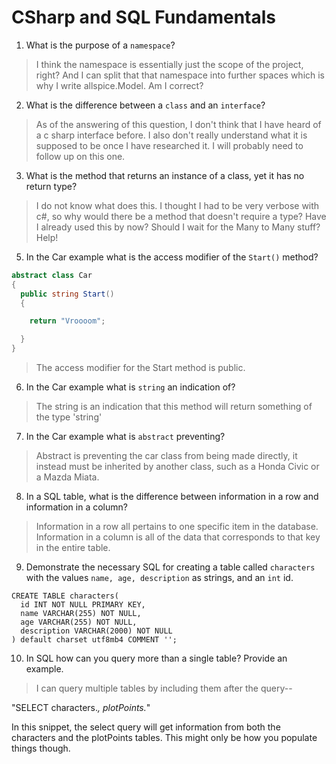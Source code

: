 # CSharp and SQL Fundamentals
01. What is the purpose of a `namespace`?

  > I think the namespace is essentially just the scope of the project, right? And I can split that that namespace into further spaces which is why I write allspice.Model. Am I correct?

02. What is the difference between a `class` and an `interface`?

  > As of the answering of this question, I don't think that  I have heard of a c sharp interface before. I also don't really understand what it is supposed to be once I have researched it. I will probably need to follow up on this one.

03. What is the method that returns an instance of a class, yet it has no return type?

  > I do not know what does this. I thought I had to be very verbose with c#, so why would there be a method that doesn't require a type? Have I already used this by now? Should I wait for the Many to Many stuff? Help!

05. In the Car example what is the access modifier of the `Start()` method?

  ```c#
  abstract class Car
  {
    public string Start()
    {

      return "Vroooom";

    }
  }
  ```

  > The access modifier for the Start method is public.

06. In the Car example what is `string` an indication of?

  > The string is an indication that this method will return something of the type 'string'

07. In the Car example what is `abstract` preventing?

  > Abstract is preventing the car class from being made directly, it instead must be inherited by another class, such as a Honda Civic or a Mazda Miata.

08. In a SQL table, what is the difference between information in a row and information in a column?

  > Information in a row all pertains to one specific item in the database. Information in a column is all of the data that corresponds to that key in the entire table.

09. Demonstrate the necessary SQL for creating a table called `characters` with the values `name, age, description` as strings, and an `int` id.

  > 
    CREATE TABLE characters(
      id INT NOT NULL PRIMARY KEY,
      name VARCHAR(255) NOT NULL,
      age VARCHAR(255) NOT NULL,
      description VARCHAR(2000) NOT NULL
    ) default charset utf8mb4 COMMENT '';


10. In SQL how can you query more than a single table? Provide an example.

  > I can query multiple tables by including them after the query--

  "SELECT characters.*, plotPoints.*"

  In this snippet, the select query will get information from both the characters and the plotPoints tables. This might only be how you populate things though.
